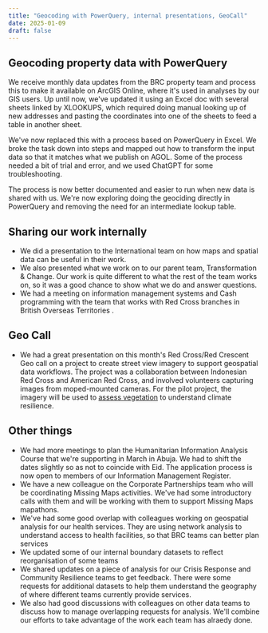```yaml
---
title: "Geocoding with PowerQuery, internal presentations, GeoCall"
date: 2025-01-09
draft: false
---
```

## Geocoding property data with PowerQuery
We receive monthly data updates from the BRC property team and process this to make it available on ArcGIS Online, where it's used in analyses by our GIS users. Up until now, we've updated it using an Excel doc with several sheets linked by XLOOKUPS, which required doing manual looking up of new addresses and pasting the coordinates into one of the sheets to feed a table in another sheet. 

We've now replaced this with a process based on PowerQuery in Excel. We broke the task down into steps and mapped out how to transform the input data so that it matches what we publish on AGOL. Some of the process needed a bit of trial and error, and we used ChatGPT for some troubleshooting. 

The process is now better documented and easier to run when new data is shared with us. We're now exploring doing the geociding directly in PowerQuery and removing the need for an intermediate lookup table. 


## Sharing our work internally 
- We did a presentation to the International team on how maps and spatial data can be useful in their work.
- We also presented what we work on to our parent team, Transformation & Change. Our work is quite different to what the rest of the team works on, so it was a good chance to show what we do and answer questions. 
- We had a meeting on information management systems and Cash programming with the team that works with Red Cross branches in British Overseas Territories .

## Geo Call 
- We had a great presentation on this month's Red Cross/Red Crescent Geo call on a project to create street view imagery to support geospatial data workflows. The project was a collaboration between Indonesian Red Cross and American Red Cross, and involved volunteers capturing images from moped-mounted cameras. For the pilot project, the imagery will be used to [assess vegetation](https://github.com/AmericanRedCross/street-view-green-view/) to understand climate resilience. 


## Other things 
- We had more meetings to plan the Humanitarian Information Analysis Course that we're supporting in March in Abuja. We had to shift the dates slightly so as not to coincide with Eid. The application process is now open to members of our Information Management Register. 
- We have a new colleague on the Corporate Partnerships team who will be coordinating Missing Maps activities. We've had some introductory calls with them and will be working with them to support Missing Maps mapathons. 
- We've had some good overlap with colleagues working on geospatial analysis for our health services. They are using network analysis to understand access to health facilities, so that BRC teams can better plan services
- We updated some of our internal boundary datasets to reflect reorganisation of some teams
- We shared updates on a piece of analysis for our Crisis Response and Community Resilience teams to get feedback. There were some requests for additional datasets to help them understand the geography of where different teams currently provide services. 
- We also had good discussions with colleagues on other data teams to discuss how to manage overlapping requests for analysis. We'll combine our efforts to take advantage of the work each team has alraedy done.